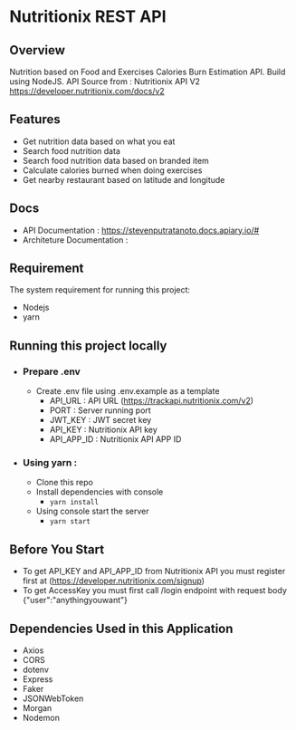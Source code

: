 # Nutritionix REST API

## Overview

Nutrition based on Food and Exercises Calories Burn Estimation API.
Build using NodeJS.
API Source from : Nutritionix API V2 https://developer.nutritionix.com/docs/v2

## Features

-   Get nutrition data based on what you eat
-   Search food nutrition data
-   Search food nutrition data based on branded item
-   Calculate calories burned when doing exercises
-   Get nearby restaurant based on latitude and longitude

## Docs

-   API Documentation : https://stevenputratanoto.docs.apiary.io/#
-   Architeture Documentation :

## Requirement

The system requirement for running this project:

-   Nodejs
-   yarn

## Running this project locally

-   ### Prepare .env
    -   Create .env file using .env.example as a template
        -   API_URL : API URL (https://trackapi.nutritionix.com/v2)
        -   PORT : Server running port
        -   JWT_KEY : JWT secret key
        -   API_KEY : Nutritionix API key
        -   API_APP_ID : Nutritionix API APP ID

-   ### Using yarn :
    -   Clone this repo
    -   Install dependencies with console
        -   `yarn install`
    -   Using console start the server
        -   `yarn start`

## Before You Start

-   To get API_KEY and API_APP_ID from Nutritionix API you must register first at (https://developer.nutritionix.com/signup)
-   To get AccessKey you must first call /login endpoint with request body {"user":"anythingyouwant"}

## Dependencies Used in this Application

-   Axios
-   CORS
-   dotenv
-   Express
-   Faker
-   JSONWebToken
-   Morgan
-   Nodemon